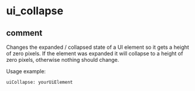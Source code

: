 # ui_collapse
## comment

Changes the expanded / collapsed state of a UI element so it gets a height of zero pixels.
If the element was expanded it will collapse to a height of zero pixels, otherwise nothing should change.

Usage example:
```
uiCollapse: yourUiElement
```